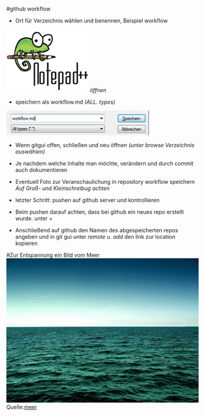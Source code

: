 #github workflow

* Ort für Verzeichnis wählen und benennen, Beispiel workflow


![notepad](notepad.jpg) *öffnen*

* speichern als workflow.md *(ALL. types)*

![workflow](workflow.jpg)

* Wenn gitgui offen, schließen und neu öffnen *(unter browse Verzeichnis auswählen)*
* Je nachdem welche Inhalte man möchte, verändern und durch commit auch dokumentieren
* Eventuell Foto zur Veranschaulichung in repository workflow speichern
*Auf Groß- und Kleinschreibug achten*
* letzter Schritt: pushen auf github server und kontrollieren

* Beim pushen darauf achten, dass bei github ein neues repo erstellt wurde. unter +
* Anschließend auf github den Namen des abgespeicherten repos angeben und in git gui unter *remote* u. *add* den link zur location kopieren

#Zur Entspannung ein Bild vom Meer
![meer](meer.jpg)
Quelle:[meer](https://prezi.com/oib2mpsdstf6/marine-okosysteme-co2-im-meer)